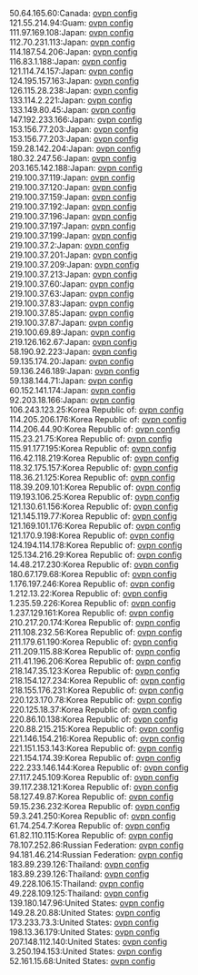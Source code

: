 50.64.165.60:Canada: [ovpn config](vpn/50_64_165_60.ovpn)  
121.55.214.94:Guam: [ovpn config](vpn/121_55_214_94.ovpn)  
111.97.169.108:Japan: [ovpn config](vpn/111_97_169_108.ovpn)  
112.70.231.113:Japan: [ovpn config](vpn/112_70_231_113.ovpn)  
114.187.54.206:Japan: [ovpn config](vpn/114_187_54_206.ovpn)  
116.83.1.188:Japan: [ovpn config](vpn/116_83_1_188.ovpn)  
121.114.74.157:Japan: [ovpn config](vpn/121_114_74_157.ovpn)  
124.195.157.163:Japan: [ovpn config](vpn/124_195_157_163.ovpn)  
126.115.28.238:Japan: [ovpn config](vpn/126_115_28_238.ovpn)  
133.114.2.221:Japan: [ovpn config](vpn/133_114_2_221.ovpn)  
133.149.80.45:Japan: [ovpn config](vpn/133_149_80_45.ovpn)  
147.192.233.166:Japan: [ovpn config](vpn/147_192_233_166.ovpn)  
153.156.77.203:Japan: [ovpn config](vpn/153_156_77_203.ovpn)  
153.156.77.203:Japan: [ovpn config](vpn/153_156_77_203.ovpn)  
159.28.142.204:Japan: [ovpn config](vpn/159_28_142_204.ovpn)  
180.32.247.56:Japan: [ovpn config](vpn/180_32_247_56.ovpn)  
203.165.142.188:Japan: [ovpn config](vpn/203_165_142_188.ovpn)  
219.100.37.119:Japan: [ovpn config](vpn/219_100_37_119.ovpn)  
219.100.37.120:Japan: [ovpn config](vpn/219_100_37_120.ovpn)  
219.100.37.159:Japan: [ovpn config](vpn/219_100_37_159.ovpn)  
219.100.37.192:Japan: [ovpn config](vpn/219_100_37_192.ovpn)  
219.100.37.196:Japan: [ovpn config](vpn/219_100_37_196.ovpn)  
219.100.37.197:Japan: [ovpn config](vpn/219_100_37_197.ovpn)  
219.100.37.199:Japan: [ovpn config](vpn/219_100_37_199.ovpn)  
219.100.37.2:Japan: [ovpn config](vpn/219_100_37_2.ovpn)  
219.100.37.201:Japan: [ovpn config](vpn/219_100_37_201.ovpn)  
219.100.37.209:Japan: [ovpn config](vpn/219_100_37_209.ovpn)  
219.100.37.213:Japan: [ovpn config](vpn/219_100_37_213.ovpn)  
219.100.37.60:Japan: [ovpn config](vpn/219_100_37_60.ovpn)  
219.100.37.63:Japan: [ovpn config](vpn/219_100_37_63.ovpn)  
219.100.37.83:Japan: [ovpn config](vpn/219_100_37_83.ovpn)  
219.100.37.85:Japan: [ovpn config](vpn/219_100_37_85.ovpn)  
219.100.37.87:Japan: [ovpn config](vpn/219_100_37_87.ovpn)  
219.100.69.89:Japan: [ovpn config](vpn/219_100_69_89.ovpn)  
219.126.162.67:Japan: [ovpn config](vpn/219_126_162_67.ovpn)  
58.190.92.223:Japan: [ovpn config](vpn/58_190_92_223.ovpn)  
59.135.174.20:Japan: [ovpn config](vpn/59_135_174_20.ovpn)  
59.136.246.189:Japan: [ovpn config](vpn/59_136_246_189.ovpn)  
59.138.144.71:Japan: [ovpn config](vpn/59_138_144_71.ovpn)  
60.152.141.174:Japan: [ovpn config](vpn/60_152_141_174.ovpn)  
92.203.18.166:Japan: [ovpn config](vpn/92_203_18_166.ovpn)  
106.243.123.25:Korea Republic of: [ovpn config](vpn/106_243_123_25.ovpn)  
114.205.206.176:Korea Republic of: [ovpn config](vpn/114_205_206_176.ovpn)  
114.206.44.90:Korea Republic of: [ovpn config](vpn/114_206_44_90.ovpn)  
115.23.21.75:Korea Republic of: [ovpn config](vpn/115_23_21_75.ovpn)  
115.91.177.195:Korea Republic of: [ovpn config](vpn/115_91_177_195.ovpn)  
116.42.118.219:Korea Republic of: [ovpn config](vpn/116_42_118_219.ovpn)  
118.32.175.157:Korea Republic of: [ovpn config](vpn/118_32_175_157.ovpn)  
118.36.21.125:Korea Republic of: [ovpn config](vpn/118_36_21_125.ovpn)  
118.39.209.101:Korea Republic of: [ovpn config](vpn/118_39_209_101.ovpn)  
119.193.106.25:Korea Republic of: [ovpn config](vpn/119_193_106_25.ovpn)  
121.130.61.156:Korea Republic of: [ovpn config](vpn/121_130_61_156.ovpn)  
121.145.119.77:Korea Republic of: [ovpn config](vpn/121_145_119_77.ovpn)  
121.169.101.176:Korea Republic of: [ovpn config](vpn/121_169_101_176.ovpn)  
121.170.9.198:Korea Republic of: [ovpn config](vpn/121_170_9_198.ovpn)  
124.194.114.178:Korea Republic of: [ovpn config](vpn/124_194_114_178.ovpn)  
125.134.216.29:Korea Republic of: [ovpn config](vpn/125_134_216_29.ovpn)  
14.48.217.230:Korea Republic of: [ovpn config](vpn/14_48_217_230.ovpn)  
180.67.179.68:Korea Republic of: [ovpn config](vpn/180_67_179_68.ovpn)  
1.176.197.246:Korea Republic of: [ovpn config](vpn/1_176_197_246.ovpn)  
1.212.13.22:Korea Republic of: [ovpn config](vpn/1_212_13_22.ovpn)  
1.235.59.226:Korea Republic of: [ovpn config](vpn/1_235_59_226.ovpn)  
1.237.129.161:Korea Republic of: [ovpn config](vpn/1_237_129_161.ovpn)  
210.217.20.174:Korea Republic of: [ovpn config](vpn/210_217_20_174.ovpn)  
211.108.232.56:Korea Republic of: [ovpn config](vpn/211_108_232_56.ovpn)  
211.179.61.190:Korea Republic of: [ovpn config](vpn/211_179_61_190.ovpn)  
211.209.115.88:Korea Republic of: [ovpn config](vpn/211_209_115_88.ovpn)  
211.41.196.206:Korea Republic of: [ovpn config](vpn/211_41_196_206.ovpn)  
218.147.35.123:Korea Republic of: [ovpn config](vpn/218_147_35_123.ovpn)  
218.154.127.234:Korea Republic of: [ovpn config](vpn/218_154_127_234.ovpn)  
218.155.176.231:Korea Republic of: [ovpn config](vpn/218_155_176_231.ovpn)  
220.123.170.78:Korea Republic of: [ovpn config](vpn/220_123_170_78.ovpn)  
220.125.18.37:Korea Republic of: [ovpn config](vpn/220_125_18_37.ovpn)  
220.86.10.138:Korea Republic of: [ovpn config](vpn/220_86_10_138.ovpn)  
220.88.215.215:Korea Republic of: [ovpn config](vpn/220_88_215_215.ovpn)  
221.146.154.216:Korea Republic of: [ovpn config](vpn/221_146_154_216.ovpn)  
221.151.153.143:Korea Republic of: [ovpn config](vpn/221_151_153_143.ovpn)  
221.154.174.39:Korea Republic of: [ovpn config](vpn/221_154_174_39.ovpn)  
222.233.146.144:Korea Republic of: [ovpn config](vpn/222_233_146_144.ovpn)  
27.117.245.109:Korea Republic of: [ovpn config](vpn/27_117_245_109.ovpn)  
39.117.238.121:Korea Republic of: [ovpn config](vpn/39_117_238_121.ovpn)  
58.127.49.87:Korea Republic of: [ovpn config](vpn/58_127_49_87.ovpn)  
59.15.236.232:Korea Republic of: [ovpn config](vpn/59_15_236_232.ovpn)  
59.3.241.250:Korea Republic of: [ovpn config](vpn/59_3_241_250.ovpn)  
61.74.254.7:Korea Republic of: [ovpn config](vpn/61_74_254_7.ovpn)  
61.82.110.115:Korea Republic of: [ovpn config](vpn/61_82_110_115.ovpn)  
78.107.252.86:Russian Federation: [ovpn config](vpn/78_107_252_86.ovpn)  
94.181.46.214:Russian Federation: [ovpn config](vpn/94_181_46_214.ovpn)  
183.89.239.126:Thailand: [ovpn config](vpn/183_89_239_126.ovpn)  
183.89.239.126:Thailand: [ovpn config](vpn/183_89_239_126.ovpn)  
49.228.106.15:Thailand: [ovpn config](vpn/49_228_106_15.ovpn)  
49.228.109.125:Thailand: [ovpn config](vpn/49_228_109_125.ovpn)  
139.180.147.96:United States: [ovpn config](vpn/139_180_147_96.ovpn)  
149.28.20.88:United States: [ovpn config](vpn/149_28_20_88.ovpn)  
173.233.73.3:United States: [ovpn config](vpn/173_233_73_3.ovpn)  
198.13.36.179:United States: [ovpn config](vpn/198_13_36_179.ovpn)  
207.148.112.140:United States: [ovpn config](vpn/207_148_112_140.ovpn)  
3.250.194.153:United States: [ovpn config](vpn/3_250_194_153.ovpn)  
52.161.15.68:United States: [ovpn config](vpn/52_161_15_68.ovpn)  
